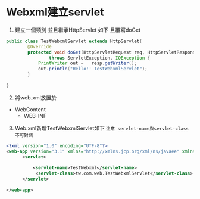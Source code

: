 # Webxml建立servlet
1. 建立一個類別 並且繼承HttpServlet 如下 且覆寫doGet
```java
public class TestWebxmlServlet extends HttpServlet{
		@Override
		protected void doGet(HttpServletRequest req, HttpServletResponse resp) 
				throws ServletException, IOException {
		    PrintWriter out =   resp.getWriter();
		    out.println("Hello!! TestWebxmlServlet");
		}
	
}
```
2. 將web.xml放置於
+ WebContent
    + WEB-INF
3. Web.xml新增TestWebxmlServlet如下
`注意 servlet-name與servlet-class 不可對調`
```XML
<?xml version="1.0" encoding="UTF-8"?>
<web-app version="3.1" xmlns="http://xmlns.jcp.org/xml/ns/javaee" xmlns:xsi="http://www.w3.org/2001/XMLSchema-instance" xsi:schemaLocation="http://xmlns.jcp.org/xml/ns/javaee http://xmlns.jcp.org/xml/ns/javaee/web-app_3_1.xsd">
      <servlet>      
	     
      	  <servlet-name>TestWebxml</servlet-name>
           <servlet-class>tw.com.web.TestWebxmlServlet</servlet-class>
      </servlet>
     
</web-app>


```
